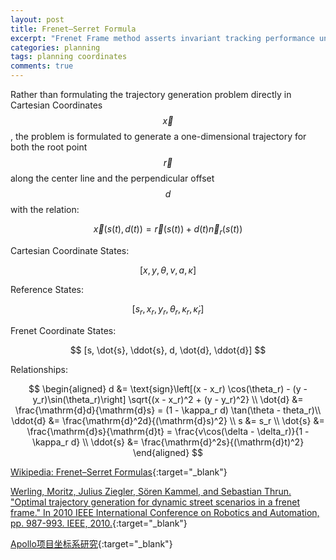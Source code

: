 ```yaml
---
layout: post
title: Frenet–Serret Formula
excerpt: "Frenet Frame method asserts invariant tracking performance under the action of the special Euclidean group SE(2)"
categories: planning
tags: planning coordinates
comments: true
---
```


Rather than formulating the trajectory generation problem directly in Cartesian Coordinates $$\vec{x}$$, the problem is formulated to generate a one-dimensional trajectory for both the root point $$\vec{r}$$ along the center line and the perpendicular offset $$d$$ with the relation:

$$
\vec{x}\left(s(t), d(t)\right) = \vec{r}\left(s(t)\right) + d(t) \vec{n}_r\left(s(t)\right)
$$

Cartesian Coordinate States:

$$
[x, y, \theta, v, a, \kappa]
$$

Reference States:

$$
[s_r, x_r, y_r, \theta_r, \kappa_r, \dot{\kappa}_r]
$$

Frenet Coordinate States:

$$
[s, \dot{s}, \ddot{s}, d, \dot{d}, \ddot{d}]
$$

Relationships:

$$
\begin{aligned}
d &= \text{sign}\left[(x - x_r) \cos(\theta_r) - (y - y_r)\sin(\theta_r)\right] \sqrt{(x - x_r)^2 + (y - y_r)^2} \\
\dot{d} &= \frac{\mathrm{d}d}{\mathrm{d}s} = (1 - \kappa_r d) \tan(\theta - theta_r)\\
\ddot{d} &= \frac{\mathrm{d}^2d}{(\mathrm{d}s)^2} \\
s &= s_r \\
\dot{s} &= \frac{\mathrm{d}s}{\mathrm{d}t} = \frac{v\cos(\delta - \delta_r)}{1 - \kappa_r d} \\
\ddot{s} &= \frac{\mathrm{d}^2s}{(\mathrm{d}t)^2}
\end{aligned}
$$

[Wikipedia: Frenet–Serret Formulas](https://en.wikipedia.org/wiki/Frenet%E2%80%93Serret_formulas){:target="_blank"}

[Werling, Moritz, Julius Ziegler, Sören Kammel, and Sebastian Thrun. "Optimal trajectory generation for dynamic street scenarios in a frenet frame." In 2010 IEEE International Conference on Robotics and Automation, pp. 987-993. IEEE, 2010.](https://ieeexplore.ieee.org/document/5509799/citations?tabFilter=papers#citations){:target="_blank"}

[Apollo项目坐标系研究](https://blog.csdn.net/davidhopper/article/details/79162385){:target="_blank"}